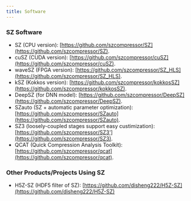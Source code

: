 ```yaml
---
title: Software
---
```


<div id="instrument"><h3>SZ Software</h3></div>

- SZ (CPU version): [https://github.com/szcompressor/SZ](https://github.com/szcompressor/SZ).
- cuSZ (CUDA version): [https://github.com/szcompressor/cuSZ](https://github.com/szcompressor/cuSZ). 
- waveSZ (FPGA version): [https://github.com/szcompressor/SZ_HLS](https://github.com/szcompressor/SZ_HLS).
- kSZ (Kokkos version): [https://github.com/szcompressor/kokkosSZ](https://github.com/szcompressor/kokkosSZ).
- DeepSZ (for DNN model): [https://github.com/szcompressor/DeepSZ](https://github.com/szcompressor/DeepSZ).
- SZauto (SZ + automatic parameter optimization): [https://github.com/szcompressor/SZauto](https://github.com/szcompressor/SZauto).
- SZ3 (loosely-coupled stages support easy custimization): [https://github.com/szcompressor/SZ3'](https://github.com/szcompressor/SZ3).
- QCAT (Quick Compression Analysis Toolkit): [https://github.com/szcompressor/qcat](https://github.com/szcompressor/qcat).


<div id="instrument"><h3>Other Products/Projects Using SZ </h3></div>

- H5Z-SZ (HDF5 filter of SZ): [https://github.com/disheng222/H5Z-SZ](https://github.com/disheng222/H5Z-SZ)
